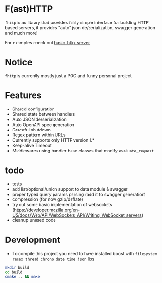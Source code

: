 # F(ast)HTTP
`fhttp` is as library that provides fairly simple interface for building HTTP based servers, it provides "auto" json de/serialization, swagger generation and much more!

For examples check out [basic_http_server](examples/basic_http_server)

# Notice
`fhttp` is currently mostly just a POC and funny personal project

# Features
- Shared configuration
- Shared state between handlers
- Auto JSON de/serialization
- Auto OpenAPI spec generation
- Graceful shutdown
- Regex pattern within URLs
- Currently supports only HTTP version 1.*
- Keep-alive Timeout
- Middlewares using handler base classes that modify `evaluate_request`

# todo
- tests
- add list/optional/union support to data module & swagger
- proper typed query params parsing (add it to swagger generation)
- compression (for now gzip/deflate)
- try out some basic implementation of websockets (https://developer.mozilla.org/en-US/docs/Web/API/WebSockets_API/Writing_WebSocket_servers)
- cleanup unused code

# Development
- To compile this project you need to have installed boost with `filesystem regex thread chrono date_time json` libs

```sh
mkdir build
cd build
cmake .. && make
```